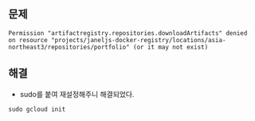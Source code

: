 ## 문제
```
Permission "artifactregistry.repositories.downloadArtifacts" denied 
on resource "projects/janeljs-docker-registry/locations/asia-northeast3/repositories/portfolio" (or it may not exist)
```
## 해결
- sudo를 붙여 재설정해주니 해결되었다.
```
sudo gcloud init
```
